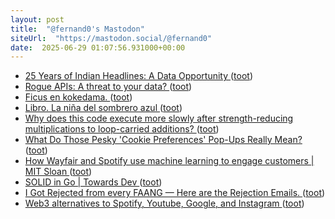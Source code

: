 ```yaml
---
layout: post
title:  "@fernand0's Mastodon"
siteUrl:  "https://mastodon.social/@fernand0"
date:  2025-06-29 01:07:56.931000+00:00
---
```

*  [25 Years of Indian Headlines: A Data Opportunity ](https://dev.to/subh_2111/25-years-of-indian-headlines-a-data-opportunity-20o) ([toot](https://mastodon.social/@fernand0/114763974372715606))
*  [Rogue APIs: A threat to your data? ](https://dev.to/chainguns/rouge-apis-a-threat-to-your-data-4c3) ([toot](https://mastodon.social/@fernand0/114762149240966346))
*  [Ficus en kokedama. ](https://avecesunafoto.wordpress.com/2025/06/28/ficus-en-kokedama) ([toot](https://mastodon.social/@fernand0/114762143641959224))
*  [Libro. La niña del sombrero azul ](https://fotografiasenmovimiento.wordpress.com/2025/06/28/libro-la-nina-del-sombrero-azul) ([toot](https://mastodon.social/@fernand0/114761990068200926))
*  [Why does this code execute more slowly after strength-reducing multiplications to loop-carried additions?   ](https://stackoverflow.com/questions/72306573/why-does-this-code-execute-more-slowly-after-strength-reducing-multiplications-t?ref=refind) ([toot](https://mastodon.social/@fernand0/114761973574872989))
*  [What Do Those Pesky 'Cookie Preferences' Pop-Ups Really Mean? ](https://www.wired.com/story/what-do-cookie-preferences-pop-ups-mean/?ref=refin) ([toot](https://mastodon.social/@fernand0/114761757327653811))
*  [How Wayfair and Spotify use machine learning to engage customers \| MIT Sloan ](https://mitsloan.mit.edu/ideas-made-to-matter/how-wayfair-and-spotify-use-machine-learning-to-engage-customers?ref=refin) ([toot](https://mastodon.social/@fernand0/114761362413417261))
*  [SOLID in Go \| Towards Dev ](https://medium.com/@josueparra2892/golang-solid-principles-fd7bf513874) ([toot](https://mastodon.social/@fernand0/114760680743655173))
*  [I Got Rejected from every FAANG — Here are the Rejection Emails. ](https://medium.com/@sebastiancarlos/i-got-rejected-from-every-faang-here-are-the-rejection-emails-b0387b21b8e) ([toot](https://mastodon.social/@fernand0/114760609077088679))
*  [Web3 alternatives to Spotify, Youtube, Google, and Instagram ](https://flintlabs.medium.com/web3-alternatives-to-spotify-youtube-google-and-instagram-c84e1dbd6db) ([toot](https://mastodon.social/@fernand0/114760357556599959))
